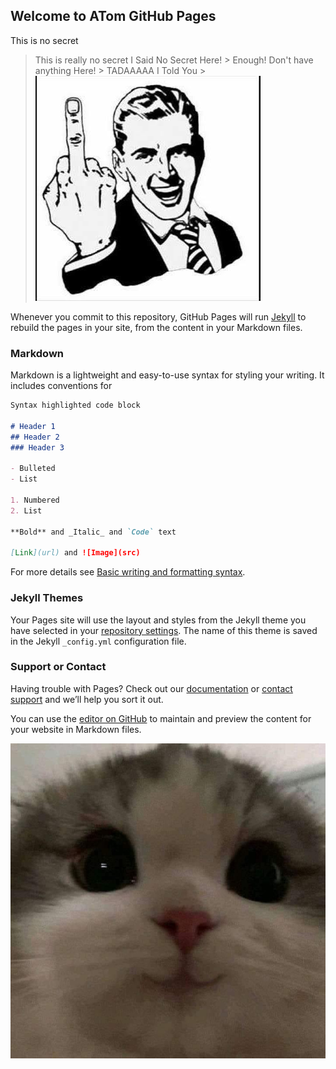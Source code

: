 ## Welcome to ATom GitHub Pages

This is no secret

> This is really no secret
  > I Said No Secret Here! 
    > Enough! Don't have anything Here!
      > TADAAAAA I Told You
      > ![Image](https://github.com/Reconer07/Reconer07.github.io/blob/master/77A03A4D-99F1-43FC-8EB0-CED55E39B847.jpeg?raw=true)


Whenever you commit to this repository, GitHub Pages will run [Jekyll](https://jekyllrb.com/) to rebuild the pages in your site, from the content in your Markdown files.

### Markdown

Markdown is a lightweight and easy-to-use syntax for styling your writing. It includes conventions for

```markdown
Syntax highlighted code block

# Header 1
## Header 2
### Header 3

- Bulleted
- List

1. Numbered
2. List

**Bold** and _Italic_ and `Code` text

[Link](url) and ![Image](src)
```

For more details see [Basic writing and formatting syntax](https://docs.github.com/en/github/writing-on-github/getting-started-with-writing-and-formatting-on-github/basic-writing-and-formatting-syntax).

### Jekyll Themes

Your Pages site will use the layout and styles from the Jekyll theme you have selected in your [repository settings](https://github.com/Reconer07/Reconer07.github.io/settings/pages). The name of this theme is saved in the Jekyll `_config.yml` configuration file.

### Support or Contact

Having trouble with Pages? Check out our [documentation](https://docs.github.com/categories/github-pages-basics/) or [contact support](https://support.github.com/contact) and we’ll help you sort it out.

You can use the [editor on GitHub](https://github.com/Reconer07/Reconer07.github.io/edit/master/index.md) to maintain and preview the content for your website in Markdown files.


![This is an image](https://github.com/Reconer07/Reconer07.github.io/blob/master/760C22F4-D327-4C5B-A028-5BEFFDDD7FD6.jpeg?raw=true)
